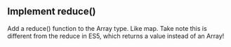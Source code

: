 ## Implement reduce()

Add a reduce() function to the Array type. Like map. Take note this is different from the reduce in ES5, which returns a value instead of an Array!